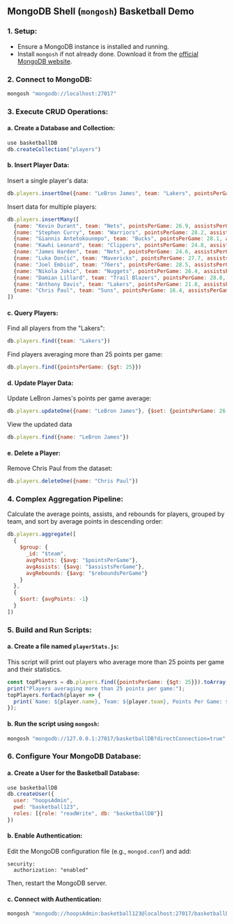 ## MongoDB Shell (`mongosh`) Basketball Demo

### 1. **Setup**:
- Ensure a MongoDB instance is installed and running.
- Install `mongosh` if not already done. Download it from the [official MongoDB website](https://www.mongodb.com/try/download/shell).

### 2. **Connect to MongoDB**:
```bash
mongosh "mongodb://localhost:27017"
```

### 3. **Execute CRUD Operations**:

#### a. Create a Database and Collection:
```javascript
use basketballDB
db.createCollection("players")
```

#### b. Insert Player Data:
Insert a single player's data:
```javascript
db.players.insertOne({name: "LeBron James", team: "Lakers", pointsPerGame: 25.8, assistsPerGame: 7.9, reboundsPerGame: 8.1})
```
Insert data for multiple players:
```javascript
db.players.insertMany([
  {name: "Kevin Durant", team: "Nets", pointsPerGame: 26.9, assistsPerGame: 5.6, reboundsPerGame: 7.1},
  {name: "Stephen Curry", team: "Warriors", pointsPerGame: 28.2, assistsPerGame: 6.1, reboundsPerGame: 5.5},
  {name: "Giannis Antetokounmpo", team: "Bucks", pointsPerGame: 28.1, assistsPerGame: 5.9, reboundsPerGame: 11.0},
  {name: "Kawhi Leonard", team: "Clippers", pointsPerGame: 24.8, assistsPerGame: 5.2, reboundsPerGame: 6.5},
  {name: "James Harden", team: "Nets", pointsPerGame: 24.6, assistsPerGame: 10.9, reboundsPerGame: 8.5},
  {name: "Luka Dončić", team: "Mavericks", pointsPerGame: 27.7, assistsPerGame: 8.6, reboundsPerGame: 8.0},
  {name: "Joel Embiid", team: "76ers", pointsPerGame: 28.5, assistsPerGame: 2.8, reboundsPerGame: 10.6},
  {name: "Nikola Jokić", team: "Nuggets", pointsPerGame: 26.4, assistsPerGame: 8.3, reboundsPerGame: 10.8},
  {name: "Damian Lillard", team: "Trail Blazers", pointsPerGame: 28.8, assistsPerGame: 7.5, reboundsPerGame: 4.2},
  {name: "Anthony Davis", team: "Lakers", pointsPerGame: 21.8, assistsPerGame: 3.1, reboundsPerGame: 9.0},
  {name: "Chris Paul", team: "Suns", pointsPerGame: 16.4, assistsPerGame: 8.9, reboundsPerGame: 4.5}
])
```

#### c. Query Players:
Find all players from the "Lakers":
```javascript
db.players.find({team: "Lakers"})
```
Find players averaging more than 25 points per game:
```javascript
db.players.find({pointsPerGame: {$gt: 25}})
```

#### d. Update Player Data:
Update LeBron James's points per game average:
```javascript
db.players.updateOne({name: "LeBron James"}, {$set: {pointsPerGame: 26.5}})
```

View the updated data
```javascript
db.players.find({name: "LeBron James"})
```

#### e. Delete a Player:
Remove Chris Paul from the dataset:
```javascript
db.players.deleteOne({name: "Chris Paul"})
```

### 4. **Complex Aggregation Pipeline**:
Calculate the average points, assists, and rebounds for players, grouped by team, and sort by average points in descending order:
```javascript
db.players.aggregate([
  {
    $group: {
      _id: "$team",
      avgPoints: {$avg: "$pointsPerGame"},
      avgAssists: {$avg: "$assistsPerGame"},
      avgRebounds: {$avg: "$reboundsPerGame"}
    }
  },
  {
    $sort: {avgPoints: -1}
  }
])
```
### 5. **Build and Run Scripts**:

#### a. Create a file named `playerStats.js`:
This script will print out players who average more than 25 points per game and their statistics.
```javascript
const topPlayers = db.players.find({pointsPerGame: {$gt: 25}}).toArray();
print("Players averaging more than 25 points per game:");
topPlayers.forEach(player => {
  print(`Name: ${player.name}, Team: ${player.team}, Points Per Game: ${player.pointsPerGame}, Assists Per Game: ${player.assistsPerGame}, Rebounds Per Game: ${player.reboundsPerGame}`);
});
```

#### b. Run the script using `mongosh`:
```bash
mongosh "mongodb://127.0.0.1:27017/basketballDB?directConnection=true" < playerStats.js
```

### 6. **Configure Your MongoDB Database**:

#### a. Create a User for the Basketball Database:
```javascript
use basketballDB
db.createUser({
  user: "hoopsAdmin",
  pwd: "basketball123",
  roles: [{role: "readWrite", db: "basketballDB"}]
})
```

#### b. Enable Authentication:
Edit the MongoDB configuration file (e.g., `mongod.conf`) and add:
```
security:
  authorization: "enabled"
```
Then, restart the MongoDB server.

#### c. Connect with Authentication:
```bash
mongosh "mongodb://hoopsAdmin:basketball123@localhost:27017/basketballDB"
```
